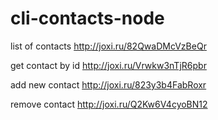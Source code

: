 # cli-contacts-node

list of contacts
http://joxi.ru/82QwaDMcVzBeQr

get contact by id
http://joxi.ru/Vrwkw3nTjR6pbr

add new contact
http://joxi.ru/823y3b4FabRoxr

remove contact
http://joxi.ru/Q2Kw6V4cyoBN12
